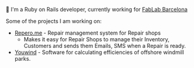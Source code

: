 👋 I'm a Ruby on Rails developer, currently working for [FabLab Barcelona](https://fablabbcn.org/)


Some of the projects I am working on:

- [Repero.me](https://repero.me) - Repair management system for Repair shops
   - Makes it easy for Repair Shops to manage their Inventory, Customers and sends them Emails, SMS when a Repair is ready.
- [Youwind](https://app.youwindrenewables.com/) - Software for calculating efficiencies of offshore windmill parks.

